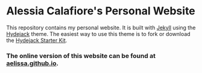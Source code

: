 # Alessia Calafiore's Personal Website

This repository contains my personal website. It is built with [Jekyll](https://jekyllrb.com/) using the [Hydejack](https://hydejack.com/)  theme. The easiest way to use this theme is to fork or download the [Hydejack Starter Kit](https://github.com/hydecorp/hydejack-starter-kit).

### The online version of this website can be found at [aelissa.github.io](aelissa.github.io).







